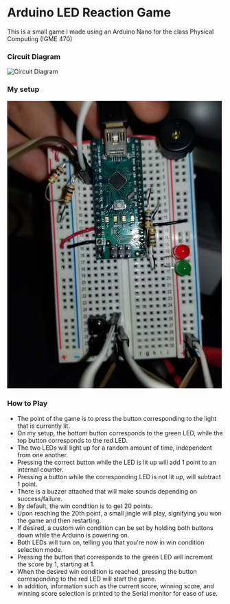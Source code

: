 # Arduino LED Reaction Game
This is a small game I made using an Arduino Nano for the class Physical Computing (IGME 470)

### Circuit Diagram
![Circuit Diagram](circuit.svg)

### My setup
<img src="circuit-picture.jpg" width="500">

### How to Play
* The point of the game is to press the button corresponding to the light that is currently lit. 
* On my setup, the bottom button corresponds to the green LED, while the top button corresponds to the red LED.
* The two LEDs will light up for a random amount of time, independent from one another.
* Pressing the correct button while the LED is lit up will add 1 point to an internal counter.
* Pressing a button while the corresponding LED is not lit up, will subtract 1 point.
* There is a buzzer attached that will make sounds depending on success/failure.
* By default, the win condition is to get 20 points.
* Upon reaching the 20th point, a small jingle will play, signifying you won the game and then restarting.
* If desired, a custom win condition can be set by holding both buttons down while the Arduino is powering on.
* Both LEDs will turn on, telling you that you're now in win condition selection mode.
* Pressing the button that corresponds to the green LED will increment the score by 1, starting at 1.
* When the desired win condition is reached, pressing the button corresponding to the red LED will start the game.
* In addition, information such as the current score, winning score, and winning score selection is printed to the Serial monitor for ease of use.
